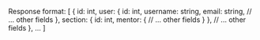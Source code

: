 Response format:
[
	{
		id: int,
		user: {
			id: int,
			username: string,
			email: string,
			// ... other fields
		},
		section: {
			id: int,
			mentor: {
				// ... other fields
			}
		},
		// ... other fields
	},
	...
]